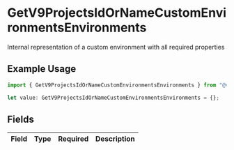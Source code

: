 # GetV9ProjectsIdOrNameCustomEnvironmentsEnvironments

Internal representation of a custom environment with all required properties

## Example Usage

```typescript
import { GetV9ProjectsIdOrNameCustomEnvironmentsEnvironments } from "@vercel/sdk/models/getv9projectsidornamecustomenvironmentsop.js";

let value: GetV9ProjectsIdOrNameCustomEnvironmentsEnvironments = {};
```

## Fields

| Field       | Type        | Required    | Description |
| ----------- | ----------- | ----------- | ----------- |